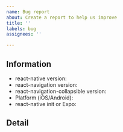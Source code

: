 ```yaml
---
name: Bug report
about: Create a report to help us improve
title: ''
labels: bug
assignees: ''

---
```


## Information
- react-native version: 
- react-navigation version: 
- react-navigation-collapsible version: 
- Platform (iOS/Android): 
- react-native init or Expo: 

## Detail
